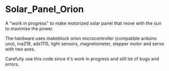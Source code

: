 # Solar_Panel_Orion

A "work in progress" to make motorized solar panel that move with the sun to maximise the power.

The hardware uses makeblock orion microcontroller (compatible arduino uno), ina219, ads1115, light sensors, magnetometer, stepper motor and servo with two axes.

Carefully use this code since it's work in progress and still lot of bugs and errors.
